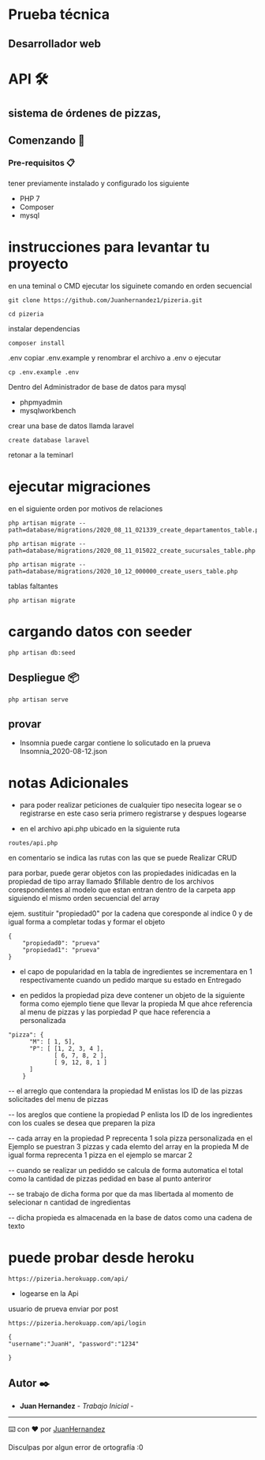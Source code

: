 #  Prueba técnica
## Desarrollador web


#  API 🛠️
## sistema de órdenes de pizzas,

## Comenzando 🚀


### Pre-requisitos 📋

tener previamente instalado y configurado los siguiente

- PHP 7
- Composer
- mysql

 
# instrucciones para levantar tu proyecto

en una teminal o CMD ejecutar los siguinete comando en orden secuencial

```
git clone https://github.com/Juanhernandez1/pizeria.git
```

```
cd pizeria
```

instalar dependencias 
```
composer install
```
.env 
copiar .env.example y renombrar el archivo a .env
o ejecutar 
```
cp .env.example .env
```


Dentro del Administrador de base de datos para mysql
- phpmyadmin
- mysqlworkbench

crear una base de datos llamda laravel

```
create database laravel
```

retonar a la teminarl 
# ejecutar migraciones
en el siguiente orden por motivos de relaciones 
```
php artisan migrate --path=database/migrations/2020_08_11_021339_create_departamentos_table.php
```
```
php artisan migrate --path=database/migrations/2020_08_11_015022_create_sucursales_table.php
```
```
php artisan migrate --path=database/migrations/2020_10_12_000000_create_users_table.php
```
tablas faltantes 
```
php artisan migrate
```

# cargando datos con seeder
```
php artisan db:seed
```

## Despliegue 📦

```
php artisan serve
```

## provar

- Insomnia
puede cargar contiene lo solicutado en la prueva
Insomnia_2020-08-12.json


# notas Adicionales

- para poder realizar peticiones de cualquier tipo nesecita logear se o registrarse 
en este caso seria primero registrarse y despues logearse

- en el archivo api.php ubicado en la siguiente ruta 

```
routes/api.php
```
en comentario se indica las rutas con las que se puede Realizar CRUD 

para porbar, puede gerar objetos con las propiedades inidicadas en la propiedad de tipo array llamado $fillable dentro de los archivos corespondientes al modelo que estan entran dentro de la carpeta app siguiendo el mismo orden secuencial del array

ejem. sustituir "propiedad0" por la cadena que coresponde al indice 0 y de igual forma a completar todas y formar el objeto
```
{
    "propiedad0": "prueva"
    "propiedad1": "prueva"
}
```



- el capo de popularidad en la tabla de ingredientes se incrementara en 1 respectivamente cuando un pedido marque su estado en Entregado

- en pedidos la propiedad piza deve contener un objeto de la siguiente forma como ejemplo
tiene que llevar la propieda M que ahce referencia al menu de pizzas y las porpiedad P que hace referencia a personalizada
```
"pizza": {
      "M": [ 1, 5],
      "P": [ [1, 2, 3, 4 ],
             [ 6, 7, 8, 2 ],
			 [ 9, 12, 8, 1 ]
      ]
    }
```
-- el arreglo que contendara la propiedad M enlistas los ID de las pizzas solicitades del menu de pizzas

-- los areglos que contiene la propiedad P enlista los ID de los ingredientes con los cuales se desea que preparen la piza 

-- cada array en la propiedad P reprecenta 1 sola pizza personalizada en el Ejemplo se puestran 3 pizzas
 y cada elemto del array en la propieda M de igual forma reprecenta 1 pizza en el ejemplo se marcar 2

-- cuando se realizar un pediddo se calcula de forma automatica el total como la cantidad de pizzas pedidad en base al punto anteriror

-- se trabajo de dicha forma por que da mas libertada al momento de selecionar n cantidad de ingredientas 

-- dicha propieda es almacenada en la base de datos como una cadena de texto 


# puede probar desde heroku

```
https://pizeria.herokuapp.com/api/
```
- logearse en la Api

usuario de prueva enviar por post

```
https://pizeria.herokuapp.com/api/login
```

```
{
"username":"JuanH", "password":"1234"
	
}
```



## Autor ✒️

* **Juan Hernandez** - *Trabajo Inicial* - 

---
⌨️ con ❤️ por [JuanHernandez](https://github.com/Juanhernandez1)

Disculpas por algun error de ortografía :0
